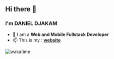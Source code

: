 ## Hi there 👋


<!--
Here are some ideas to get you started:

- 🔭 I’m currently working on ...
- 🌱 I’m currently learning ...
- 👯 I’m looking to collaborate on ...
- 🤔 I’m looking for help with ...
- 💬 Ask me about ...
- 📫 How to reach me: ...
- 😄 Pronouns: ...
- ⚡ Fun fact: ...
-->
### I'm DANIEL DJAKAM

- 🌴 I am a <b>Web and Mobile Fullstack Developer</b>
- 📫 This is my : <b><a href="http://danieldjakam.com" target="_blank">website</a></b>

![wakatime](https://wakatime.com/share/@danieldjakam/96329ee3-9faa-4f33-a26a-deeb1dc1c952.svg)
